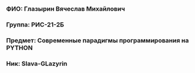 ### ФИО: Глазырин Вячеслав Михайлович
### Группа: РИС-21-2Б
### Предмет: Современные парадигмы программирования на PYTHON
### Ник: Slava-GLazyrin
